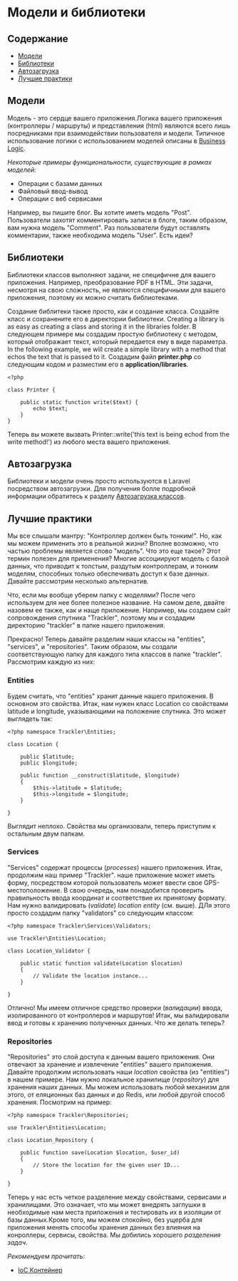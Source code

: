 # Модели и библиотеки

## Содержание

- [Модели](#models)
- [Библиотеки](#libraries)
- [Автозагрузка](#auto-loading)
- [Лучшие практики](#best-practices)

<a name="models"></a>
## Модели

Модель - это сердце вашего приложения.Логика вашего приложения (контроллеры / маршруты) и представления (html) являются всего лишь посредниками при взаимодействии пользователя и модели. Типичное использование логики с использованием моделей описаны в [Business Logic](http://en.wikipedia.org/wiki/Business_logic).

*Некоторые примеры функциональности, существующие в рамках моделей:*

- Операции с базами данных
- Файловый ввод-вывод
- Операции с веб сервисами

Например, вы пишите блог. Вы хотите иметь модель "Post". Пользователи захотят комментировать записи в блоге, таким образом, вам нужна модель "Comment". Раз пользователи будут оставлять комментарии, также необходима модель "User". Есть идеи?

<a name="libraries"></a>
## Библиотеки

Библиотеки классов выполняют задачи, не специфичне для вашего приложения. Например, преобразование PDF  в HTML. Эти задачи, несмотря на свою сложность, не являются специфичными для вашего приложения, поэтому их можно считать библиотеками.

Создание библитеки также просто, как и создание класса. Создайте класс и  сохранените его в директории библиотеки.
Creating a library is as easy as creating a class and storing it in the libraries folder. В следующем примере мы создадим простую библиотеку с методом, который отображает текст, который передается ему в виде параметра. In the following example, we will create a simple library with a method that echos the text that is passed to it. Создадим файл **printer.php** со следующим кодом и разместим его в **application/libraries**.

	<?php

	class Printer {

		public static function write($text) {
			echo $text;
		}
	}

Теперь вы можете вызвать Printer::write('this text is being echod from the write method!') из любого места вашего приложения.

<a name="auto-loading"></a>
## Автозагрузка

Библиотеки и модели очень просто используются в Laravel посредством автозагрузки. Для получения болле подробной информации обратитесь к разделу [Автозагрузка классов](/docs/loading).

<a name="best-practices"></a>
## Лучшие практики

Мы все слышали мантру: "Контроллер должен быть тонким!". Но, как мы можем применить это в реальной жизни? Вполне возможно, что частью проблемы является слово "модель". Что это еще такое? Этот термин полезен для применения? Многие ассоциируют модель с базой данных, что приводит к толстым, раздутым контроллерам, и тонким моделям, способных только обеспечивать доступ к базе данных. Давайте рассмотрим несколько альтернатив.

Что, если мы вообще уберем папку с моделями? После чего используем для нее более полезное название. На самом деле, двайте назовем ее также, как и наще приложение. Например, мы создаем сайт сопровождения спутника "Trackler", поэтому мы и создадим директорию "trackler" в папке нашего приложения. 

Прекрасно! Теперь давайте разделим наши классы на "entities", "services", и "repositories". Таким образом, мы создали соответствующую папку для каждого типа классов в папке "trackler". Рассмотрим каждую из них:

### Entities

Будем считать, что "entities" хранит данные нашего приложения. В основном это свойства. Итак, нам нужен класс Location со свойствами latitude и longitude, указывающими на положение спутника. Это может выглядеть так:

	<?php namespace Trackler\Entities;
	
	class Location {

		public $latitude;
		public $longitude;

		public function __construct($latitude, $longitude)
		{
			$this->latitude = $latitude;
			$this->longitude = $longitude;
		}

	}

Выглядит неплохо. Свойства мы организовали, теперь приступим к остальным двум папкам.

### Services

"Services" содержат процессы (*processes*) нашего приложения. Итак, продолжим наш пример "Trackler". наше приложение может иметь форму, посредством которой пользователь может ввести свое GPS-местоположение. В свою очередь, нам понадобится проверить правильность ввода координат и соответствие их принятому формату. Нам нужно валидировать (*validate*) *location entity* (см. выше). ДЛя этого просто создадим папку "validators" со следующим классом:

	<?php namespace Trackler\Services\Validators;

	use Trackler\Entities\Location;

	class Location_Validator {

		public static function validate(Location $location)
		{
			// Validate the location instance...
		}

	}

Отлично! Мы имеем отличное средство проверки (*валидации*) ввода, изолированного от контроллеров и маршрутов! Итак, мы валидировали ввод и готовы к хранению полученных данных. Что же делать теперь?

### Repositories

"Repositories" это слой доступа к данным вашего приложения. Они отвечают за хранение и извлечение "entities" вашего приложения. Давайте продолжим использовать наши *location* свойства (из "entities") в нашем примере. Нам нужно локальное хранилище (*repository*) для хранения наших данных. Мы можем использовать любой механизм для этого, от еляционных баз данных и до Redis, или любой другой способ хранения. Посмотрим на пример:

	<?php namespace Trackler\Repositories;

	use Trackler\Entities\Location;

	class Location_Repository {

		public function save(Location $location, $user_id)
		{
			// Store the location for the given user ID...
		}

	}

Теперь у нас есть четкое разделение между свойствами, сервисами и хранилищами. Это означает, что мы может внедрять заглушки в необходимые нам места приложения и тестировать их в изоляции от базы данных.Кроме того, мы можем спокойно, без ущерба для приложения менять способы хранения данных без влияния на конроллеры, сервисы, свойства. Мы добились хорошего *разделения задач*. 

*Рекомендуем прочитать:*

- [IoC Контейнер](/docs/ioc)
